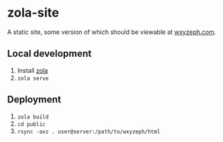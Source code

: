 # zola-site
A static site, some version of which should be viewable at [wxyzeph.com](https://wxyzeph.com).

## Local development
1. Install [zola](https://getzola.org)
2. `zola serve`

## Deployment
1. `zola build`
2. `cd public`
3. `rsync -avz . user@server:/path/to/wxyzeph/html`
